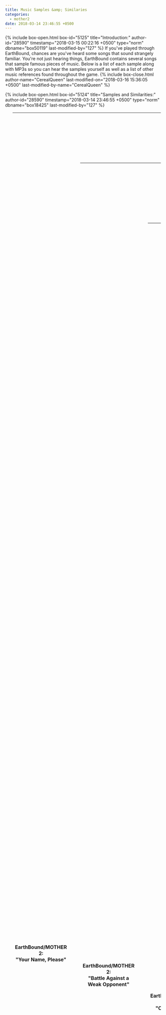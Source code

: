 ```yaml
---
title: Music Samples &amp; Similaries
categories:
  - mother2
date: 2018-03-14 23:46:55 +0500
---
```

{% include box-open.html box-id="5125" title="Introduction:" author-id="28590" timestamp="2018-03-15 00:22:16 +0500" type="norm" dbname="box50119" last-modified-by="127" %}
If you've played through EarthBound, chances are you've heard some songs that sound strangely familiar. You're not just hearing things, EarthBound contains several songs that sample famous pieces of music. Below is a list of each sample along with MP3s so you can hear the samples yourself as well as a list of other music references found throughout the game.
{% include box-close.html author-name="CerealQueen" last-modified-on="2018-03-16 15:36:05 +0500" last-modified-by-name="CerealQueen" %}

{% include box-open.html box-id="5124" title="Samples and Similarities:" author-id="28590" timestamp="2018-03-14 23:46:55 +0500" type="norm" dbname="box18425" last-modified-by="127" %}
<ul class="pics">
	
<li>     
<table class="fixed" >
    <col width="600px" />
    <col width="600px" /> <tr>
<th>
EarthBound/MOTHER 2: <br />"Your Name, Please"<br />
		<ufo src="007- Earthbound - Your Name, Pleasei Sample.mp3" />

</th>


<th>John Phillip Sousa <br />"Liberty Bell March"
<br />

		<ufo src="John Philip Sousa - The Liberty Bell - March Sample.mp3" />
	</th></tr></table>
<br />The naming screen for EarthBound replays the beginning segment of the "Liberty Bell March" repeatedly at different speeds. It is believed this is a nod to Monty Python, which uses the same song as its opening theme.
</li>
</ul>



<ul class="pics">
	
<li>     
<table class="fixed" >
    <col width="600px" />
    <col width="600px" /> <tr>
<th>
EarthBound/MOTHER 2: <br />"Battle Against a Weak Opponent"<br />
		<ufo src="Battle Against Weak Opponent Sample.mp3" />

</th>


<th>The Champs <br />"Tequila"
<br />

		<ufo src="Tequilla Sample.mp3" />
	</th></tr></table>
<br />Battle Against a Weak Opponent bears an uncanny resemblance to the opening to the popular song, "Tequilla".
</li>
</ul>


<ul class="pics">

	<li>
<table class="fixed" >
    <col width="600px" />
    <col width="600px" /> <tr>
<th>
EarthBound/MOTHER 2: <br />"Onett’s Arcade"<br />
		<ufo src="Arcade Sample.mp3" />

</th>


<th>

Xevious <br />Main Stage Theme
<br />

		<ufo src="Xevious Sample.mp3" />
	</th></tr></table>
<br />While this one may not be obvious at first, in the background of Onett's Arcade, the stage theme for the old arcade game, Xevious, can be heard looping.
	</li>
</ul>




<ul class="pics">
	<li>
<table class="fixed" >
    <col width="600px" />
    <col width="600px" /> <tr>
<th>
EarthBound/MOTHER 2: <br />"Tessie Has Been Sighted"<br />
		<ufo src="Tessie Sighted Sample.mp3" />

</th>


<th>
The Beatles<br />"Strawberry Fields Forever"
<br />

		<ufo src="Strawberry Fields Sample.mp3" />
	</th></tr></table>
<br />The calm opening of Tessie Has Been Sighted sounds quite a bit like the very beginning of iconic "Strawberry Fields Forever". EarthBound is known to reference The Beatles quite often, so this is no exception.
	</li>
</ul>



<ul class="pics">
	<li>
<table class="fixed" >
    <col width="300px" />
    <col width="300px" />
    <col width="300px" /> <tr>
<th>
EarthBound/MOTHER 2: <br />"The Skyrunner"<br />
		<ufo src="Sky Runner Sample.mp3" />

</th>


<th>
The Who<br />"We Won’t get Fooled Again"
<br />

		<ufo src="Wont Get Fooled Again Sample.mp3" />


</th>


<th>The Bloody Beetroots<br />"I Love The Bloody Beetroots"
<br />

		<ufo src="I Love the Bloody Beetroots Sample.mp3" />
	</th></tr></table>
<br />The Skyrunner sounds astonishingly similar to two songs, the famous "We Won't Get Fooled Again" and the lesser known, "I Love the Bloody Beetroots". Both songs have similar early melodies on their own, but EB seems to take inspiration from the early guitar rifts of the former while taking a page of the unique background noises of the other. 
	</li>
</ul>




<ul class="pics">
	<li>
<table class="fixed" >
    <col width="600px" />
    <col width="600px" /> <tr>
<th>
EarthBound/MOTHER 2: <br />"Sound Stone"<br />
		<ufo src="Sound Stone Sample.mp3" />

</th>


<th>
John Lennon:<br />"Give Peace a Chance"
<br />

		<ufo src="Give Peace a Chance Sample.mp3" />
	</th></tr></table>
<br />While the Sound Stone's theme may seem pretty standard, it has identical rhythmic beats to "Give Peace a Chance" by the famed John Lennon.
	</li>
</ul>




<ul class="pics">
	<li>
<table class="fixed" >
    <col width="600px" />
    <col width="600px" /> <tr>
<th>
EarthBound/MOTHER 2:<br /> "Enjoy Your Stay"<br />
		<ufo src="Enjoy Your Stay Sample.mp3" />

</th>


<th>
Paul Mauriat <br />"El bimbo" 
<br />

		<ufo src="el Bimbo Sample.mp3" />
	</th></tr></table>
<br />While not a direct sample, the hotel theme from EarthBound is definitely inspired by "el Bimbo". Though they are played in different key, both have strikingly similar melodies.
	</li>
</ul>







<ul class="pics">
	<li>
<table class="fixed" >
    <col width="600px" />
    <col width="600px" /> <tr>
<th>
EarthBound/MOTHER 2: <br />"Franky"<br />
		<ufo src="Franky Sample.mp3" />

</th>


<th>
Chuck Berry<br />"Johnny B. Goode"

<br />

		<ufo src="Johnny B Goode Sample.mp3" />
	</th></tr></table>
<br />One of the most known similarities comes from "Johnny B. Goode" by Chuck Berry. Both the main and rhythmic melodies are mimicked in EB's Franky as well as its other variations in the other Mother games.
	</li>
</ul>




<ul class="pics">
	<li>
<table class="fixed" >
    <col width="600px" />
    <col width="600px" /> <tr>
<th>
EarthBound/MOTHER 2: <br />"Dead-End Chaos Theater"<br />
		<ufo src="Dead End Sample.mp3" />

</th>


<th>
Robert Johnson <br />"Sweet Home Chicago"

<br />

		<ufo src="Sweet Home Chicago Sample.mp3" />
	</th></tr></table>
<br />Dead-End Chaos Theater copies the guitar melody straight from Robert Johnson's "Sweet Home Chicago". It should be noted this song was in the famous "Blues Brothers" movie, which the Runaway Five were heavily inspired by.
	</li>
</ul>


<ul class="pics">
	<li>
<table class="fixed" >
    <col width="300px" />
    <col width="300px" />
    <col width="300px" /> <tr>
<th>
EarthBound/MOTHER 2: <br />"Boris' Cocktail"<br />
		<ufo src="098- Earthbound - Boris_ Cocktail Sample.mp3" />

</th>


<th>
Francis Scott Key<br />"Star Spangled Banner"
<br />

		<ufo src="The Star-Spangled Banner (Instrumental) Sample.mp3" />


</th>


<th>Leroy Shield<br />"Good Old Days"
<br />

		<ufo src="The Little Rascals - (Good Old Days) Theme Song Our Gang Comedy Sample.mp3" />
	</th></tr></table>
<br />The song that plays in Jackie's Cafe has two different pieces of music in its own tune. First, a sample of the United State's national anthem in hidden within the song. Bits of the theme song to The Little Rascals can also be heard.
	</li>
</ul>



<ul class="pics">
	<li>
<table class="fixed" >
    <col width="600px" />
    <col width="600px" /> <tr>
<th>
EarthBound/MOTHER 2: <br />"Runaway Five’s Final Performance"<br />
		<ufo src="Runaway Five Final Sample.mp3" />

</th>


<th>
The Doors<br />"The Changeling"

<br />

		<ufo src="The Doors Sample.mp3" />
	</th></tr></table>
<br />Not only are both rhythms quite similar, but lyrics in the song "The Changeling" are about money issues, very similar to the situations the Runaway Five seem to find themselves in.
	</li>
</ul>




<ul class="pics">
	<li>
<table class="fixed" >
    <col width="600px" />
    <col width="600px" /> <tr>
<th>
EarthBound/MOTHER 2: <br />"Bed and Breakfast"<br />
		<ufo src="Bed and Breakfast Sample.mp3" />

</th>


<th>
The Beatles<br />"Good Morning, Good Morning"

<br />

		<ufo src="Good Morning Good Morning Sample.mp3" />
	</th></tr></table>
<br />The melody in Bed and Breakfast are the same as "Good Morning, Good Morning", not to mention The Beatle's song does constantly repeat the phrase "good morning." This is another intentional nod to the beloved band.
	</li>
</ul>



<ul class="pics">
	<li>
<table class="fixed" >
    <col width="600px" />
    <col width="600px" /> <tr>
<th>
EarthBound/MOTHER 2: <br />"Get On the Bus"<br />
		<ufo src="Bus Sample.mp3" />

</th>


<th>
The Blues Brothers<br />
"Peter Gunn Theme"

<br />

		<ufo src="peter gunn Sample.mp3" />
	</th></tr></table>
<br />Another well known nod is the theme song to the show, Peter Gunn. The song is composed by The Blues Brothers.
	</li>
</ul>



<ul class="pics">
	<li>
<table class="fixed" >
    <col width="600px" />
    <col width="600px" /> <tr>
<th>
EarthBound/MOTHER 2: <br />"The Place"<br />
		<ufo src="The Place Sample.mp3" />

</th>


<th>
The Beach Boys<br />"Deirdre"

<br />

		<ufo src="Deidre Sample.mp3" />
	</th></tr></table>
<br />The main sounds in The Place are actually samples of the music in the first few seconds of "Deidre" by The Beach Boys.
	</li>
</ul>



<ul class="pics">
	<li>
<table class="fixed" >
    <col width="600px" />
    <col width="600px" /> <tr>
<th>
EarthBound/MOTHER 2: <br />"The Cliff that Time Forgot"<br />
		<ufo src="The Cliff that Time Forgot Sample.mp3" />

</th>


<th>
Claude Joseph Rouget de Lisle <br />"La Marseillaise"

<br />

		<ufo src="National French Sample.mp3" />
	</th></tr></table>
<br />The trumpets were taken from a brief spipet of La Marseillaise, the National Anthem of France. The beginning of the song was also used in the Beatles hit-song, "Love is All You Need", so it may have been inspired by that.
	</li>
</ul>



<ul class="pics">
	<li>
<table class="fixed" >
    <col width="600px" />
    <col width="600px" /> <tr>
<th>
EarthBound/MOTHER 2: <br />"Moonside Swing"<br />
		<ufo src="Moonside Swing Sample.mp3" />

</th>


<th>
Ric Ocasek<br />"Keep on Laughin’"
<br />

		<ufo src="Keep on Laughing Sample.mp3" />
	</th></tr></table>
<br />Both the melody and random sound effects from Moonside Swing are very similar to Ric Ocasek's "Keep in Laughing".
	</li>
</ul>



<ul class="pics">
	<li>
<table class="fixed" >
    <col width="600px" />
    <col width="600px" /> <tr>
<th>
EarthBound/MOTHER 2: <br />"The Metropolis of Fourside"<br />
		<ufo src="Fourside Sample.mp3" />

</th>


<th>
The Beatles<br />"Doctor Robert"
<br />

		<ufo src="Doctor Robert Sample.mp3" />
	</th></tr></table>
<br />This one may not be the most noticeable, but it seems the theme of Fourside really took inspiration from "Doctor Robert". The back melody is quite similar and the horns seem to play the vocal melody from The Beatles' song.
	</li>
</ul>





<ul class="pics">
	<li>
<table class="fixed" >
    <col width="600px" />
    <col width="600px" /> <tr>
<th>
EarthBound/MOTHER 2: <br />"Megaton Walk"<br />
		<ufo src="115- Earthbound - Megaton Walk sample.mp3" />

</th>


<th>
The Beatles<br />"Sgt. Pepper's Lonely Hearts Club Band (Reprise)"
<br />

		<ufo src="Sgt. Pepper's Lonely Hearts Club Band (Reprise) sample.mp3" />
	</th></tr></table>
<br />Both "Megaton Walk" and "Sgt. Pepper's Lonely Hearts Club Band (Reprise)" have the same percussion beats and it's another clear reference to the Beatles.
	</li>
</ul>



<ul class="pics">
	<li>
<table class="fixed" >
    <col width="300px" />
    <col width="300px" />
    <col width="300px" /> <tr>
<th>
EarthBound/MOTHER 2: <br />"Buy Somethin, Will Ya!"<br />
		<ufo src="026- Earthbound - Buy Somethin_ Will Ya!) sample.mp3" />

</th>


<th>
The Beatles<br />"When I'm 64"
<br />

		<ufo src="Paul McCartney - When I'm 64 Original sample.mp3" />


</th>


<th>Dallas String Band<br />"Dallas Rag"
<br />

		<ufo src="Dallas String Band - Dallas Rag sample.mp3" />
	</th></tr></table>
<br />While not one of the most obvious, "When I'm 64" does bear a resemblance to "Buy Somethin, Will Ya!" and given how many Beatles songs inspired the music, it would not be surprising. "Dallas Rag" is strikingly similar as well.
	</li>
</ul>



<ul class="pics">
	<li>
<table class="fixed" >
    <col width="600px" />
    <col width="600px" /> <tr>
<th>
EarthBound/MOTHER 2: <br />"Smiles and Tears"<br />
		<ufo src="153- Earthbound - Smiles and Tears sample.mp3" />

</th>


<th>
John Lennon and The Plastic U.F.Ono Band<br />"Mind Games"
<br />

		<ufo src="Mind Games - John Lennon and The Plastic U.F.Ono Band sample.mp3" />
	</th></tr></table>
<br />While not identical, both the beginning of "Smiles and Tears" and "Mind Games" have a similar melody.
	</li>
</ul>
{% include box-close.html author-name="CerealQueen" last-modified-on="2019-06-06 08:00:36 +0500" last-modified-by-name="CerealQueen" %}

{% include box-open.html box-id="5126" title="References:" author-id="28590" timestamp="2018-03-15 00:22:59 +0500" type="norm" dbname="box64522" last-modified-by="127" %}
<b>Yesterday</b>
<br />
The Beatles song "Yesterday" is referenced in southern Onett in a pop quiz. This is found only in EarthBound and not MOTHER 2.
<br /><br />
<b>Money (That's What I Want)</b>
<br />
A member of the Runaway 5 sings a song similar to "Money" by Barret Strong, which was covered by The Beatles.
<br /><br />
<b>Yellow Submarine</b>
<br />
A yellow submarine, similar to the one from The Beatles "Yellow Submarine" cartoon, is found within Dungeon Man.
<br /><br />
<b>Starman</b>
<br />
Starman is an enemy in EarthBound as well the name of a David Bowie song.
<br /><br />
<b>Diamond Dogs</b>
<br />
Diamond Dog is a boss in EarthBound as well the name of a David Bowie song.
{% include box-close.html author-name="CerealQueen" last-modified-on="2018-03-15 00:23:24 +0500" last-modified-by-name="CerealQueen" %}
